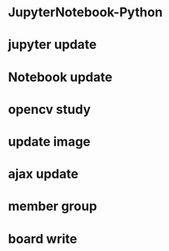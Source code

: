 # JupyterNotebook-Python
# jupyter update
# Notebook update
# opencv study
# update image
# ajax update
# member group
# board write
